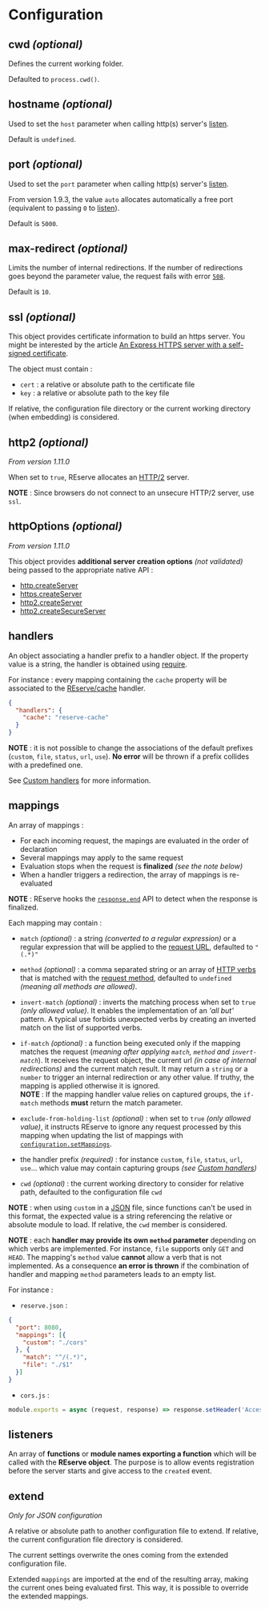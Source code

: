 # Configuration

## cwd *(optional)*

Defines the current working folder.

Defaulted to `process.cwd()`.

## hostname *(optional)*

Used to set the `host` parameter when calling http(s) server's [listen](https://nodejs.org/api/net.html#net_server_listen).

Default is `undefined`.

## port *(optional)*

Used to set the `port` parameter when calling http(s) server's [listen](https://nodejs.org/api/net.html#net_server_listen).

From version 1.9.3, the value `auto` allocates automatically a free port (equivalent to passing `0` to [listen](https://nodejs.org/api/net.html#net_server_listen)).

Default is `5000`.

## max-redirect *(optional)*

Limits the number of internal redirections. If the number of redirections goes beyond the parameter value, the request fails with error [`508`](https://developer.mozilla.org/en-US/docs/Web/HTTP/Status/508).

Default is `10`.

## ssl *(optional)*

This object provides certificate information to build an https server. You might be interested by the article [An Express HTTPS server with a self-signed certificate](https://flaviocopes.com/express-https-self-signed-certificate/).

The object must contain :
* `cert` : a relative or absolute path to the certificate file
* `key` : a relative or absolute path to the key file

If relative, the configuration file directory or the current working directory (when embedding) is considered.

## http2 *(optional)*
*From version 1.11.0*

When set to `true`, REserve allocates an [HTTP/2](https://en.wikipedia.org/wiki/HTTP/2) server.

**NOTE** : Since browsers do not connect to an unsecure HTTP/2 server, use `ssl`.

## httpOptions *(optional)*
*From version 1.11.0*

This object provides **additional server creation options** *(not validated)* being passed to the appropriate native API :
* [http.createServer](https://nodejs.org/api/http.html#http_http_createserver_options_requestlistener)
* [https.createServer](https://nodejs.org/api/https.html#https_https_createserver_options_requestlistener)
* [http2.createServer](https://nodejs.org/api/http2.html#http2_http2_createserver_options_onrequesthandler)
* [http2.createSecureServer](https://nodejs.org/api/http2.html#http2_http2_createsecureserver_options_onrequesthandler)

## handlers

An object associating a handler prefix to a handler object.
If the property value is a string, the handler is obtained using  [require](https://nodejs.org/api/modules.html#modules_require_id).

For instance : every mapping containing the `cache` property will be associated to the [REserve/cache](https://www.npmjs.com/package/reserve-cache) handler.

```json
{
  "handlers": {
    "cache": "reserve-cache"
  }
}
```

**NOTE** : it is not possible to change the associations of the default prefixes (`custom`, `file`, `status`, `url`, `use`). **No error** will be thrown if a prefix collides with a predefined one.

See [Custom handlers](#custom-handlers) for more information.

## mappings

An array of mappings :
* For each incoming request, the mapings are evaluated in the order of declaration
* Several mappings may apply to the same request
* Evaluation stops when the request is **finalized** *(see the note below)*
* When a handler triggers a redirection, the array of mappings is re-evaluated

**NOTE** : REserve hooks the [`response.end`](https://nodejs.org/api/http.html#http_response_end_data_encoding_callback) API to detect when the response is finalized.

Each mapping may contain :
* `match` *(optional)* : a string *(converted to a regular expression)* or a regular expression that will be applied to the [request URL](https://nodejs.org/api/http.html#http_message_url), defaulted to `"(.*)"`

* `method` *(optional)* : a comma separated string or an array of [HTTP verbs](https://developer.mozilla.org/en-US/docs/Web/HTTP/Methods) that is matched with the [request method](https://nodejs.org/api/http.html#http_message_method), defaulted to `undefined` *(meaning all methods are allowed)*.

* `invert-match` *(optional)* : inverts the matching process when set to `true` *(only allowed value)*. It enables the implementation of an *'all but'* pattern. A typical use forbids unexpected verbs by creating an inverted match on the list of supported verbs.

* `if-match` *(optional)* : a function being executed only if the mapping matches the request (*meaning after applying `match`, `method` and `invert-match`*). It receives the request object, the current url *(in case of internal redirections)* and the current match result. It may return a `string` or a `number` to trigger an internal redirection or any other value. If truthy, the mapping is applied otherwise it is ignored.<br /> **NOTE** : If the mapping handler value relies on captured groups, the `if-match` methods **must** return the match parameter.

* `exclude-from-holding-list` *(optional)* : when set to `true` *(only allowed value)*, it instructs REserve to ignore any request processed by this mapping when updating the list of mappings with [`configuration.setMappings`](iconfiguration.md#async-setmappings-mappings-request-timeout--5000).

* the handler prefix *(required)* : for instance `custom`, `file`, `status`, `url`, `use`... which value may contain capturing groups *(see [Custom handlers](#custom-handlers))*

* `cwd` *(optional)* : the current working directory to consider for relative path, defaulted to the configuration file `cwd`

**NOTE** : when using `custom` in a [JSON](https://developer.mozilla.org/en-US/docs/Web/JavaScript/Reference/Global_Objects/JSON) file, since functions can't be used in this format, the expected value is a string referencing the relative or absolute module to load. If relative, the `cwd` member is considered.

**NOTE** : each **handler may provide its own `method` parameter** depending on which verbs are implemented. For instance, `file` supports only `GET` and `HEAD`. The mapping's `method` value **cannot** allow a verb that is not implemented. As a consequence **an error is thrown** if the combination of handler and mapping `method` parameters leads to an empty list.

For instance :

* `reserve.json` :

```json
{
  "port": 8080,
  "mappings": [{
    "custom": "./cors"
  }, {
    "match": "^/(.*)",
    "file": "./$1"
  }]
}
```

* `cors.js` :

```javascript
module.exports = async (request, response) => response.setHeader('Access-Control-Allow-Origin', '*')
```

## listeners

An array of **functions** or **module names exporting a function** which will be called with the **REserve object**. The purpose is to allow events registration before the server starts and give access to the `created` event.

## extend

*Only for JSON configuration*

A relative or absolute path to another configuration file to extend.
If relative, the current configuration file directory is considered.

The current settings overwrite the ones coming from the extended configuration file.

Extended `mappings` are imported at the end of the resulting array, making the current ones being evaluated first. This way, it is possible to override the extended mappings.
